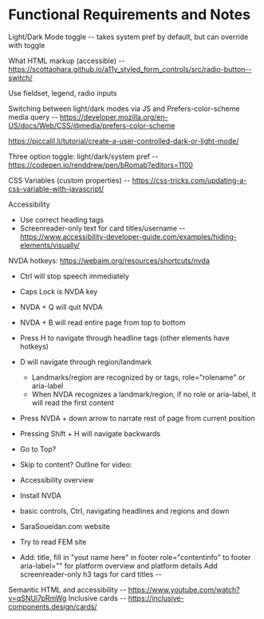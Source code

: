 # Functional Requirements and Notes

Light/Dark Mode toggle -- takes system pref by default, but can override with toggle

What HTML markup (accessible) -- https://scottaohara.github.io/a11y_styled_form_controls/src/radio-button--switch/

Use fieldset, legend, radio inputs

Switching between light/dark modes via JS and Prefers-color-scheme media query -- https://developer.mozilla.org/en-US/docs/Web/CSS/@media/prefers-color-scheme

https://piccalil.li/tutorial/create-a-user-controlled-dark-or-light-mode/

Three option toggle: light/dark/system pref -- https://codepen.io/renddrew/pen/bRomab?editors=1100

CSS Variables (custom properties) -- https://css-tricks.com/updating-a-css-variable-with-javascript/

Accessibility

- Use correct heading tags
 - Screenreader-only text for card titles/username -- https://www.accessibility-developer-guide.com/examples/hiding-elements/visually/


NVDA hotkeys: https://webaim.org/resources/shortcuts/nvda

  - Ctrl will stop speech immediately
 - Caps Lock is NVDA key
 - NVDA + Q will quit NVDA
 - NVDA + B will read entire page from top to bottom
 - Press H to navigate through headline tags (other elements have hotkeys)
 - D will navigate through region/landmark
    - Landmarks/region are recognized by or tags, role="rolename" or aria-label
     - When NVDA recognizes a landmark/region, if no role or aria-label, it will read the first content
- Press NVDA + down arrow to narrate rest of page from current position
- Pressing Shift + H will navigate backwards
- Go to Top?
- Skip to content?
Outline for video:

- Accessibility overview
- Install NVDA
 - basic controls, Ctrl, navigating headlines and regions and down
- SaraSoueidan.com website
- Try to read FEM site
- Add:
title, fill in "yout name here" in footer
role="contentinfo" to footer
aria-label="" for platform overview and platform details
Add screenreader-only h3 tags for card titles
--

Semantic HTML and accessibility -- https://www.youtube.com/watch?v=qSNUi7pRmWg Inclusive cards -- https://inclusive-components.design/cards/
